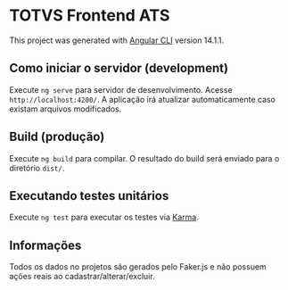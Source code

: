 # TOTVS Frontend ATS

This project was generated with [Angular CLI](https://github.com/angular/angular-cli) version 14.1.1.

## Como iniciar o servidor (development)

Execute `ng serve` para servidor de desenvolvimento. Acesse `http://localhost:4200/`. A aplicação irá atualizar automaticamente caso existam arquivos modificados.

## Build (produção)

Execute `ng build` para compilar. O resultado do build será enviado para o diretório `dist/`.

## Executando testes unitários

Execute `ng test` para executar os testes via [Karma](https://karma-runner.github.io).

## Informações

Todos os dados no projetos são gerados pelo Faker.js e não possuem ações reais ao cadastrar/alterar/excluir.
